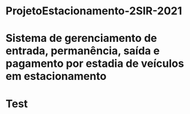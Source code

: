 # ProjetoEstacionamento-2SIR-2021
# Sistema de gerenciamento de entrada, permanência, saída e pagamento por estadia de veículos em estacionamento
# Test
